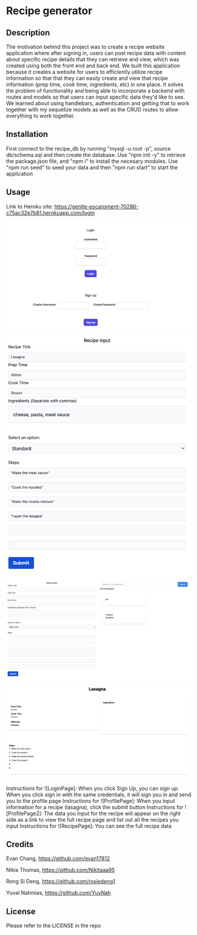 # Recipe generator 

## Description 

The motivation behind this project was to create a recipe website application where after signing in, users can post recipe data with content about specific recipe details that they can retrieve and view, which was created using both the front end and back end. We built this application because it creates a website for users to efficiently utilize recipe information so that that they can easily create and view that recipe information (prep time, cook time, ingredients, etc) in one place. It solves the problem of functionality and being able to incorporate a backend with routes and models so that users can input specific data they'd like to see. We learned about using handlebars, authentication and getting that to work together with my sequelize models as well as the CRUD routes to allow everything to work together.

## Installation 
First connect to the recipe_db by running "mysql -u root -p", source db/schema.sql and then create the database. 
Use "npm init -y" to retrieve the package.json file, and "npm i" to install the necesary modules. 
Use "npm run seed" to seed your data and then "npm run start" to start the application 

## Usage 
Link to Heroku site: 
https://gentle-escarpment-70286-c75ac32e7b81.herokuapp.com/login

![LoginPage](images/SignUpSignIn.png)
![ProfilePage](images/ProfilePage.png)
![ProfilePage2](images/ProfilePage2.png)
![RecipePage](images/RecipePage.png)

Instructions for ![LoginPage]: When you click Sign Up, you can sign up. When you click sign in with the same credentials, it will sign you in and send you to the profile page 
Instructions for ![ProfilePage]: When you input information for a recipe (lasagna), click the submit button 
Instructions for ![ProfilePage2]: The data you input for the recipe will appear on the right side as a link to view the full recipe page and list out all the recipes you input 
Instructions for ![RecipePage]: You can see the full recipe data 

## Credits 
Evan Chang, https://github.com/evan17812

Nikia Thomas, https://github.com/Nikitaaa95

Rong Si Deng, https://github.com/rosiedeng1

Yuval Nahmias, https://github.com/YuvNah

## License 
Please refer to the LICENSE in the repo